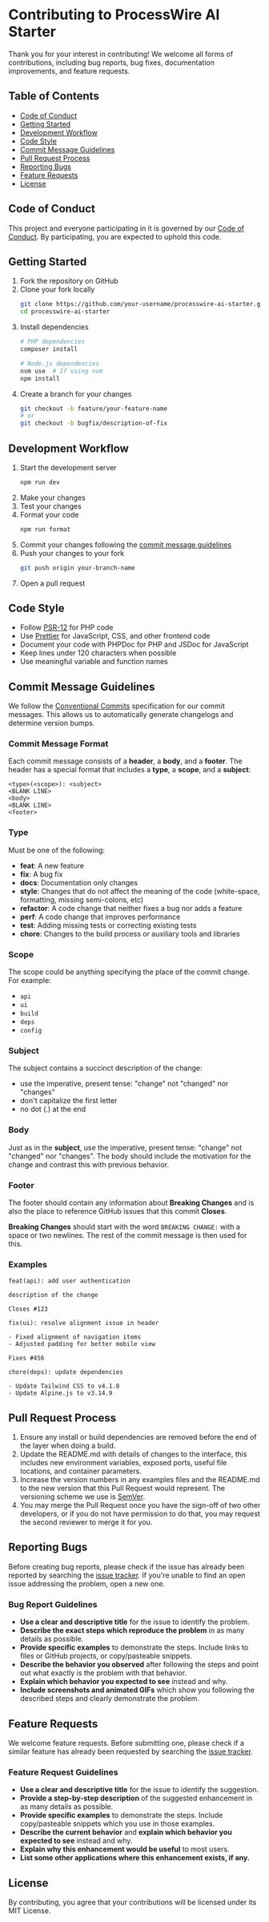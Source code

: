 # Contributing to ProcessWire AI Starter

Thank you for your interest in contributing! We welcome all forms of contributions, including bug reports, bug fixes, documentation improvements, and feature requests.

## Table of Contents

- [Code of Conduct](#code-of-conduct)
- [Getting Started](#getting-started)
- [Development Workflow](#development-workflow)
- [Code Style](#code-style)
- [Commit Message Guidelines](#commit-message-guidelines)
- [Pull Request Process](#pull-request-process)
- [Reporting Bugs](#reporting-bugs)
- [Feature Requests](#feature-requests)
- [License](#license)

## Code of Conduct

This project and everyone participating in it is governed by our [Code of Conduct](CODE_OF_CONDUCT.md). By participating, you are expected to uphold this code.

## Getting Started

1. Fork the repository on GitHub
2. Clone your fork locally
   ```bash
   git clone https://github.com/your-username/processwire-ai-starter.git
   cd processwire-ai-starter
   ```
3. Install dependencies
   ```bash
   # PHP dependencies
   composer install
   
   # Node.js dependencies
   nvm use  # If using nvm
   npm install
   ```
4. Create a branch for your changes
   ```bash
   git checkout -b feature/your-feature-name
   # or
   git checkout -b bugfix/description-of-fix
   ```

## Development Workflow

1. Start the development server
   ```bash
   npm run dev
   ```
2. Make your changes
3. Test your changes
4. Format your code
   ```bash
   npm run format
   ```
5. Commit your changes following the [commit message guidelines](#commit-message-guidelines)
6. Push your changes to your fork
   ```bash
   git push origin your-branch-name
   ```
7. Open a pull request

## Code Style

- Follow [PSR-12](https://www.php-fig.org/psr/psr-12/) for PHP code
- Use [Prettier](https://prettier.io/) for JavaScript, CSS, and other frontend code
- Document your code with PHPDoc for PHP and JSDoc for JavaScript
- Keep lines under 120 characters when possible
- Use meaningful variable and function names

## Commit Message Guidelines

We follow the [Conventional Commits](https://www.conventionalcommits.org/) specification for our commit messages. This allows us to automatically generate changelogs and determine version bumps.

### Commit Message Format

Each commit message consists of a **header**, a **body**, and a **footer**. The header has a special format that includes a **type**, a **scope**, and a **subject**:

```
<type>(<scope>): <subject>
<BLANK LINE>
<body>
<BLANK LINE>
<footer>
```

### Type

Must be one of the following:

- **feat**: A new feature
- **fix**: A bug fix
- **docs**: Documentation only changes
- **style**: Changes that do not affect the meaning of the code (white-space, formatting, missing semi-colons, etc)
- **refactor**: A code change that neither fixes a bug nor adds a feature
- **perf**: A code change that improves performance
- **test**: Adding missing tests or correcting existing tests
- **chore**: Changes to the build process or auxiliary tools and libraries

### Scope

The scope could be anything specifying the place of the commit change. For example:
- `api`
- `ui`
- `build`
- `deps`
- `config`

### Subject

The subject contains a succinct description of the change:

- use the imperative, present tense: "change" not "changed" nor "changes"
- don't capitalize the first letter
- no dot (.) at the end

### Body

Just as in the **subject**, use the imperative, present tense: "change" not "changed" nor "changes". The body should include the motivation for the change and contrast this with previous behavior.

### Footer

The footer should contain any information about **Breaking Changes** and is also the place to reference GitHub issues that this commit **Closes**.

**Breaking Changes** should start with the word `BREAKING CHANGE:` with a space or two newlines. The rest of the commit message is then used for this.

### Examples

```
feat(api): add user authentication

description of the change

Closes #123
```

```
fix(ui): resolve alignment issue in header

- Fixed alignment of navigation items
- Adjusted padding for better mobile view

Fixes #456
```

```
chore(deps): update dependencies

- Update Tailwind CSS to v4.1.8
- Update Alpine.js to v3.14.9
```

## Pull Request Process

1. Ensure any install or build dependencies are removed before the end of the layer when doing a build.
2. Update the README.md with details of changes to the interface, this includes new environment variables, exposed ports, useful file locations, and container parameters.
3. Increase the version numbers in any examples files and the README.md to the new version that this Pull Request would represent. The versioning scheme we use is [SemVer](http://semver.org/).
4. You may merge the Pull Request once you have the sign-off of two other developers, or if you do not have permission to do that, you may request the second reviewer to merge it for you.

## Reporting Bugs

Before creating bug reports, please check if the issue has already been reported by searching the [issue tracker](https://github.com/username/repository/issues). If you're unable to find an open issue addressing the problem, open a new one.

### Bug Report Guidelines

- **Use a clear and descriptive title** for the issue to identify the problem.
- **Describe the exact steps which reproduce the problem** in as many details as possible.
- **Provide specific examples** to demonstrate the steps. Include links to files or GitHub projects, or copy/pasteable snippets.
- **Describe the behavior you observed** after following the steps and point out what exactly is the problem with that behavior.
- **Explain which behavior you expected to see** instead and why.
- **Include screenshots and animated GIFs** which show you following the described steps and clearly demonstrate the problem.

## Feature Requests

We welcome feature requests. Before submitting one, please check if a similar feature has already been requested by searching the [issue tracker](https://github.com/username/repository/issues).

### Feature Request Guidelines

- **Use a clear and descriptive title** for the issue to identify the suggestion.
- **Provide a step-by-step description** of the suggested enhancement in as many details as possible.
- **Provide specific examples** to demonstrate the steps. Include copy/pasteable snippets which you use in those examples.
- **Describe the current behavior** and **explain which behavior you expected to see** instead and why.
- **Explain why this enhancement would be useful** to most users.
- **List some other applications where this enhancement exists, if any.**

## License

By contributing, you agree that your contributions will be licensed under its MIT License.
